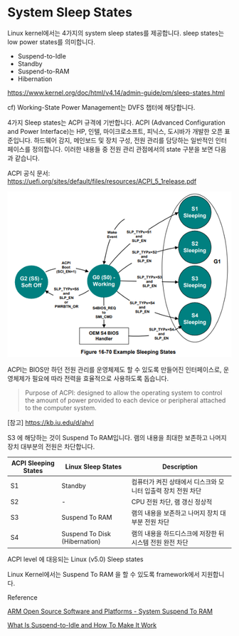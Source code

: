 # System Sleep States



Linux kernel에서는 4가지의 system sleep states를 제공합니다. sleep states는 low power states를 의미합니다.

- Suspend-to-Idle
- Standby
- Suspend-to-RAM
- Hibernation

https://www.kernel.org/doc/html/v4.14/admin-guide/pm/sleep-states.html



cf) Working-State Power Management는 DVFS 챕터에 해당합니다.



4가지 Sleep states는 ACPI 규격에 기반합니다. ACPI (Advanced Configuration and Power Interface)는 HP, 인텔, 마이크로소프트, 피닉스, 도시바가 개발한 오픈 표준입니다. 하드웨어 감지, 메인보드 및 장치 구성, 전원 관리를 담당하는 일반적인 인터페이스를 정의합니다. 이러한 내용들 중 전원 관리 관점에서의 state 구분을 보면 다음과 같습니다.

ACPI 공식 문서: https://uefi.org/sites/default/files/resources/ACPI_5_1release.pdf

![210707_ACPI_sleeping_level.png](https://github.com/BY1994/TIL/blob/main/Daily/2021/images/210707_ACPI_sleeping_level.png?raw=true)

ACPI는 BIOS만 하던 전원 관리를 운영체제도 할 수 있도록 만들어진 인터페이스로, 운영체제가 필요에 따라 전력을 효율적으로 사용하도록 돕습니다.

> Purpose of ACPI: designed to allow the operating system to control the amount of power provided to each device or peripheral attached to the computer system.

[참고] https://kb.iu.edu/d/ahvl



S3 에 해당하는 것이 Suspend To RAM입니다. 램의 내용을 최대한 보존하고 나머지 장치 대부분의 전원은 차단합니다.



| ACPI Sleeping States | Linux Sleep States            | Description                                                  |
| -------------------- | ----------------------------- | ------------------------------------------------------------ |
| S1                   | Standby                       | 컴퓨터가 켜진 상태에서 디스크와 모니터 입출력 장치 전원 차단 |
| S2                   | -                             | CPU 전원 차단, 램 갱신 정상적                                |
| S3                   | Suspend To RAM                | 램의 내용을 보존하고 나머지 장치 대부분 전원 차단            |
| S4                   | Suspend To Disk (Hibernation) | 램의 내용을 하드디스크에 저장한 뒤 시스템 전원 완전 차단     |

ACPI level 에 대응되는 Linux (v5.0) Sleep states



Linux Kernel에서는 Suspend To RAM 을 할 수 있도록 framework에서 지원합니다. 



Reference

[ARM Open Source Software and Platforms - System Suspend To RAM](https://community.arm.com/oss-platforms/w/docs/526/system-suspend-to-ram)

[What Is Suspend-to-Idle and How To Make It Work](https://events.static.linuxfound.org/sites/events/files/slides/what-is-suspend-to-idle.pdf)